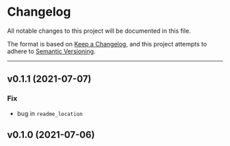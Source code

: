 # Changelog

All notable changes to this project will be documented in this file.

The format is based on [Keep a Changelog](https://keepachangelog.com/en/1.0.0/), and this project attempts to adhere to [Semantic Versioning](https://semver.org/spec/v2.0.0.html).

***
## v0.1.1 (2021-07-07)

### Fix

- bug in `readme_location`

## v0.1.0 (2021-07-06)

